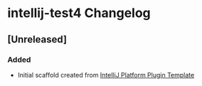 <!-- Keep a Changelog guide -> https://keepachangelog.com -->

# intellij-test4 Changelog

## [Unreleased]
### Added
- Initial scaffold created from [IntelliJ Platform Plugin Template](https://github.com/JetBrains/intellij-platform-plugin-template)
